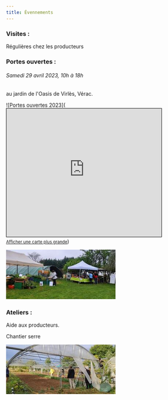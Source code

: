 ```yaml
---
title: Évennements
---
```

### Visites :

Régulières chez les producteurs

### Portes ouvertes :

###### Samedi 29 avril 2023, 10h à 18h
au jardin de l'Oasis de Virlès, Vérac.

![Portes ouvertes 2023](<iframe width="425" height="350" frameborder="0" scrolling="no" marginheight="0" marginwidth="0" src="https://www.openstreetmap.org/export/embed.html?bbox=-0.34679889678955084%2C44.990040347406165%2C-0.3184747695922852%2C45.00237670321835&amp;layer=mapnik&amp;marker=44.99621644422016%2C-0.33263683319091797" style="border: 1px solid black"></iframe><br/><small><a href="https://www.openstreetmap.org/?mlat=44.9962&amp;mlon=-0.3326#map=16/44.9962/-0.3326">Afficher une carte plus grande</a></small>)

![Portes ouvertes 2022](https://github.com/laem-amap/test-website-repo-3796/blob/main/images/resized_PO-Stands.jpg?raw=true "Portes ouvertes 2022")


### Ateliers :

Aide aux producteurs.

Chantier serre

![Réparation de la serre](https://github.com/laem-amap/test-website-repo-3796/blob/main/images/resized_Serre-chantier.jpg?raw=true "Après un coup de vent")
